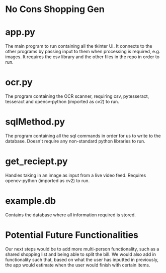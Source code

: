 # No Cons Shopping Gen

# app.py
The main program to run containing all the tkinter UI. It connects to the other programs by passing input to them when processing is required, e.g. images.
It requires the csv library and the other files in the repo in order to run.

# ocr.py
The program containing the OCR scanner, requiring csv, pytesseract, tesseract and opencv-python (imported as cv2) to run.

# sqlMethod.py
The program containing all the sql commands in order for us to write to the database. Doesn't require any non-standard python libraries to run.

# get_reciept.py
Handles taking in an image as input from a live video feed. Requires opencv-python (imported as cv2) to run.

# example.db
Contains the database where all information required is stored.

# Potential Future Functionalities
Our next steps would be to add more multi-person functionality, such as a shared shopping list and being able to split the bill. We would also add in functionality such that, based on what the user has inputted in previously, the app would estimate when the user would finish with certain items.
